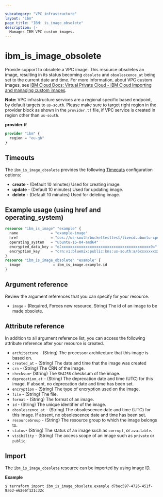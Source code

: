 ```yaml
---

subcategory: "VPC infrastructure"
layout: "ibm"
page_title: "IBM: is_image_obsolete"
description: |-
  Manages IBM VPC custom images.
---
```


# ibm_is_image_obsolete

Provide support to obsolete a VPC image. This resource obsoletes an image, resulting in its status becoming `obsolete` and `obsolescence_at` being set to the current date and time. For more information, about VPC custom images, see [IBM Cloud Docs: Virtual Private Cloud - IBM Cloud Importing and managing custom images](https://cloud.ibm.com/docs/vpc?topic=vpc-managing-images).

**Note:** 
VPC infrastructure services are a regional specific based endpoint, by default targets to `us-south`. Please make sure to target right region in the provider block as shown in the `provider.tf` file, if VPC service is created in region other than `us-south`.

**provider.tf**

```terraform
provider "ibm" {
  region = "eu-gb"
}
```

## Timeouts

The `ibm_is_image_obsolete` provides the following [Timeouts](https://www.terraform.io/docs/configuration/resources.html#timeouts) configuration options:

- **create** - (Default 10 minutes) Used for creating image.
- **update** - (Default 10 minutes) Used for updating image.
- **delete** - (Default 10 minutes) Used for deleting image.



## Example usage (using href and operating_system)

```terraform
resource "ibm_is_image" "example" {
  name               = "example-image"
  href               = "cos://us-south/buckettesttest/livecd.ubuntu-cpc.azure.vhd"
  operating_system   = "ubuntu-16-04-amd64"
  encrypted_data_key = "eJxxxxxxxxxxxxxxxxxxxxxxxxxxxxxxxxxxxxxxxxx0="
  encryption_key     = "crn:v1:bluemix:public:kms:us-south:a/6xxxxxxxxxxxxxxx:xxxxxxx-xxxx-xxxx-xxxxxxx:key:dxxxxxx-fxxx-4xxx-9xxx-7xxxxxxxx"
}
resource "ibm_is_image_obsolete" "example" {
  image               = ibm_is_image.example.id
}
```

## Argument reference
Review the argument references that you can specify for your resource. 

- `image` - (Required, Forces new resource, String) The id of an image to be made obsolete.

## Attribute reference
In addition to all argument reference list, you can access the following attribute reference after your resource is created.

- `architecture` - (String) The processor architecture that this image is based on.
- `created_at` - (String) The date and time that the image was created
- `crn` - (String) The CRN of the image.
- `checksum`-  (String) The `SHA256` checksum of the image.
- `deprecation_at` - (String) The deprecation date and time (UTC) for this image. If absent, no deprecation date and time has been set.
- `encryption` - (String) The type of encryption used on the image.
- `file` - (String) The file.
- `format` - (String) The format of an image.
- `id` - (String) The unique identifier of the image.
- `obsolescence_at` - (String) The obsolescence date and time (UTC) for this image. If absent, no obsolescence date and time has been set.
- `resourceGroup` - (String) The resource group to which the image belongs to.
- `status`- (String) The status of an image such as `corrupt`, or `available`.
- `visibility` - (String) The access scope of an image such as `private` or `public`.


## Import
The `ibm_is_image_obsolete` resource can be imported by using image ID.

**Example**

```
$ terraform import ibm_is_image_obsolete.example d7bec597-4726-451f-8a63-e62e6f121c32c
```
